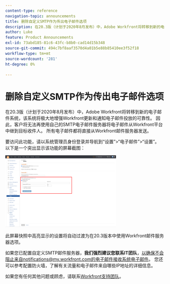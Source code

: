 ```yaml
---
content-type: reference
navigation-topic: announcements
title: 删除自定义SMTP作为传出电子邮件选项
description: 在20.3版（计划于2020年8月发布）中，Adobe Workfront将转移到新的电子邮件系统，该系统将极大地增强Workfront更新和通知电子邮件投放的可靠性。 因此，客户将无法再使用自己的SMTP电子邮件服务器将电子邮件从Workfront平台中继到目标收件人。 所有电子邮件都将直接从Workfront邮件服务器发送。
author: Luke
feature: Product Announcements
exl-id: 73abd185-81c6-43fc-b8b0-cad14d15b348
source-git-commit: 494c7bf8aaf3570d4a01b5e88b85410ee3f52f18
workflow-type: tm+mt
source-wordcount: '281'
ht-degree: 0%

---
```


# 删除自定义SMTP作为传出电子邮件选项

在20.3版（计划于2020年8月发布）中，Adobe Workfront将转移到新的电子邮件系统，该系统将极大地增强Workfront更新和通知电子邮件投放的可靠性。 因此，客户将无法再使用自己的SMTP电子邮件服务器将电子邮件从Workfront平台中继到目标收件人。 所有电子邮件都将直接从Workfront邮件服务器发送。

要访问此功能，请以系统管理员身份登录并导航到“设置”>“电子邮件”>“设置”。 以下是一个突出显示该功能的屏幕截图：

![电子邮件服务器设置](assets/email-server-settings-350x226.png)

此屏幕快照中高亮显示的设置将自动过渡为在20.3版本中使用Workfront邮件服务器选项。

如果您已配置自定义SMTP邮件服务器，**我们强烈建议您联系IT团队**，以确保不会阻止来自notifications@my.workfront.com的电子邮件接收系统电子邮件。 您还可以参考配置防火墙，了解有关流量和电子邮件来自哪些IP地址的详细信息。

如果您有任何其他问题或顾虑，请联系[Workfront支持团队](https://one.workfront.com/s/support?language=en_US)。
